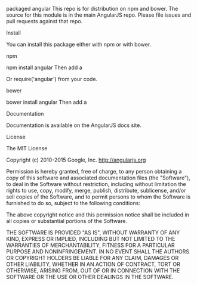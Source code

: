 packaged angular
This repo is for distribution on npm and bower. The source for this module is in the main AngularJS repo. Please file issues and pull requests against that repo.

Install

You can install this package either with npm or with bower.

npm

npm install angular
Then add a <script> to your index.html:

<script src="/node_modules/angular/angular.js"></script>
Or require('angular') from your code.

bower

bower install angular
Then add a <script> to your index.html:

<script src="/bower_components/angular/angular.js"></script>
Documentation

Documentation is available on the AngularJS docs site.

License

The MIT License

Copyright (c) 2010-2015 Google, Inc. http://angularjs.org

Permission is hereby granted, free of charge, to any person obtaining a copy of this software and associated documentation files (the "Software"), to deal in the Software without restriction, including without limitation the rights to use, copy, modify, merge, publish, distribute, sublicense, and/or sell copies of the Software, and to permit persons to whom the Software is furnished to do so, subject to the following conditions:

The above copyright notice and this permission notice shall be included in all copies or substantial portions of the Software.

THE SOFTWARE IS PROVIDED "AS IS", WITHOUT WARRANTY OF ANY KIND, EXPRESS OR IMPLIED, INCLUDING BUT NOT LIMITED TO THE WARRANTIES OF MERCHANTABILITY, FITNESS FOR A PARTICULAR PURPOSE AND NONINFRINGEMENT. IN NO EVENT SHALL THE AUTHORS OR COPYRIGHT HOLDERS BE LIABLE FOR ANY CLAIM, DAMAGES OR OTHER LIABILITY, WHETHER IN AN ACTION OF CONTRACT, TORT OR OTHERWISE, ARISING FROM, OUT OF OR IN CONNECTION WITH THE SOFTWARE OR THE USE OR OTHER DEALINGS IN THE SOFTWARE.